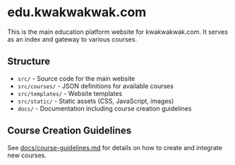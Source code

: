 # edu.kwakwakwak.com

This is the main education platform website for kwakwakwak.com. It serves as an index and gateway to various courses.

## Structure

- `src/` - Source code for the main website
- `src/courses/` - JSON definitions for available courses
- `src/templates/` - Website templates
- `src/static/` - Static assets (CSS, JavaScript, images)
- `docs/` - Documentation including course creation guidelines

## Course Creation Guidelines

See [docs/course-guidelines.md](docs/course-guidelines.md) for details on how to create and integrate new courses.